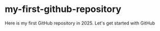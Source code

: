 # my-first-github-repository
Here is my first GitHub repository in 2025.  Let's get started with GitHub
